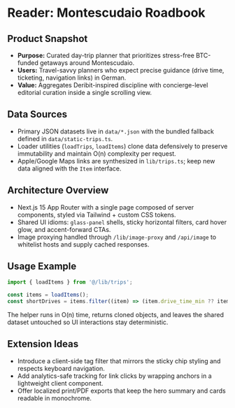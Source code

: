 # Reader: Montescudaio Roadbook

## Product Snapshot
- **Purpose:** Curated day-trip planner that prioritizes stress-free BTC-funded getaways around Montescudaio.
- **Users:** Travel-savvy planners who expect precise guidance (drive time, ticketing, navigation links) in German.
- **Value:** Aggregates Deribit-inspired discipline with concierge-level editorial curation inside a single scrolling view.

## Data Sources
- Primary JSON datasets live in `data/*.json` with the bundled fallback defined in `data/static-trips.ts`.
- Loader utilities (`loadTrips`, `loadItems`) clone data defensively to preserve immutability and maintain O(n) complexity per request.
- Apple/Google Maps links are synthesized in `lib/trips.ts`; keep new data aligned with the `Item` interface.

## Architecture Overview
- Next.js 15 App Router with a single page composed of server components, styled via Tailwind + custom CSS tokens.
- Shared UI idioms: `glass-panel` shells, sticky horizontal filters, card hover glow, and accent-forward CTAs.
- Image proxying handled through `/lib/image-proxy` and `/api/image` to whitelist hosts and supply cached responses.

## Usage Example
```ts
import { loadItems } from '@/lib/trips';

const items = loadItems();
const shortDrives = items.filter((item) => (item.drive_time_min ?? item.drive_min ?? 0) <= 45);
```
The helper runs in O(n) time, returns cloned objects, and leaves the shared dataset untouched so UI interactions stay deterministic.

## Extension Ideas
- Introduce a client-side tag filter that mirrors the sticky chip styling and respects keyboard navigation.
- Add analytics-safe tracking for link clicks by wrapping anchors in a lightweight client component.
- Offer localized print/PDF exports that keep the hero summary and cards readable in monochrome.
